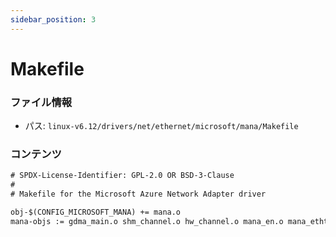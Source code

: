 ```yaml
---
sidebar_position: 3
---
```

# Makefile

### ファイル情報

- パス: `linux-v6.12/drivers/net/ethernet/microsoft/mana/Makefile`

### コンテンツ

```txt
# SPDX-License-Identifier: GPL-2.0 OR BSD-3-Clause
#
# Makefile for the Microsoft Azure Network Adapter driver

obj-$(CONFIG_MICROSOFT_MANA) += mana.o
mana-objs := gdma_main.o shm_channel.o hw_channel.o mana_en.o mana_ethtool.o mana_bpf.o

```
